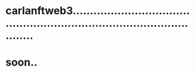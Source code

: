 # carlanftweb3...............................................................................................
# soon..
